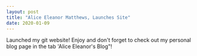 ```yaml
---
layout: post
title: "Alice Eleanor Matthews, Launches Site"
date: 2020-01-09
---
```


Launched my git website! Enjoy and don't forget to check out my personal blog page in the tab 'Alice Eleanor's Blog"!
